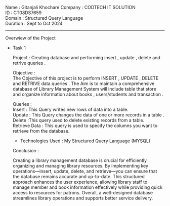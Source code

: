 Name : Gitanjali Khochare 
Company : CODTECH IT SOLUTION                                                                     
ID : CT08DS7659                              
Domain : Structured Query Language                                
Duration : Sept to Oct 2024

____________________________________________________________

Overwiew of the Project

- Task 1

  Project : Creating database and performing insert , update , delete and retrive queries .

  Objective :                                                                                                                                                               
The Objective of this project is to perform INSERT , UPDATE , DELETE and RETRIVE  data queries . The Aim is to maintain a comprehensive database of Library Management System will include table that store and organize information about books , users/students and transaction .

  Queries :                                                                                  
 Insert : This Query writes new rows of data into a table.                                                                                                               
 Update : This Query changes the data of one or more records in a table .                                                     
 Delete :This query used to delete existing records from a table.                                                           
 Retrieve Data : This query is used to specify the columns you want to retrieve from the database.

  - Technologies Used : 
  My Structured Query Language (MYSQL)

  Conclusion :

  Creating a library management database is crucial for efficiently organizing and managing library resources. By implementing key operations—insert, update, delete, and retrieve—you can ensure that the database remains accurate and up-to-date. This structured approach enhances the user experience, allowing library staff to manage member and book information effectively while providing quick access to resources for patrons. Overall, a well-designed database streamlines library operations and supports better service delivery.


